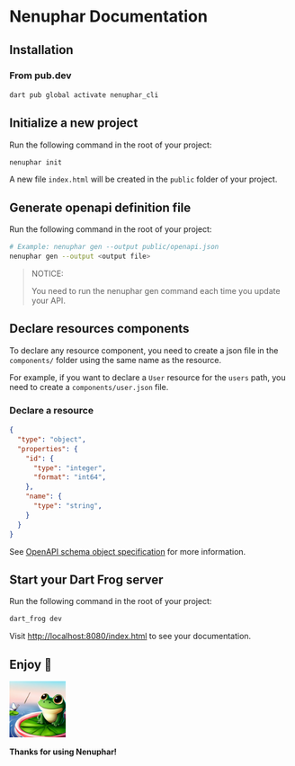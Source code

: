 # Nenuphar Documentation

## Installation

### From pub.dev

```sh
dart pub global activate nenuphar_cli
```

## Initialize a new project

Run the following command in the root of your project:

```sh
nenuphar init
```

A new file `index.html` will be created in the `public` folder of your project.

## Generate openapi definition file

Run the following command in the root of your project:

```sh
# Example: nenuphar gen --output public/openapi.json
nenuphar gen --output <output file>
```

> NOTICE: 
> 
> You need to run the nenuphar gen command each time you update your API.

## Declare resources components

To declare any resource component, you need to create a json file in the `components/` folder using the same name as the resource.

For example, if you want to declare a `User` resource for the `users` path, you need to create a `components/user.json` file.

### Declare a resource

```json
{
  "type": "object",
  "properties": {
    "id": {
      "type": "integer",
      "format": "int64",
    },
    "name": {
      "type": "string",
    }
  }
}
```

See [OpenAPI schema object specification](https://swagger.io/specification/#schema-object) for more information.

## Start your Dart Frog server

Run the following command in the root of your project:

```sh
dart_frog dev
```

Visit [http://localhost:8080/index.html](http://localhost:8080/index.html) to see your documentation.

## Enjoy 🎉

<img src="pictures/logo.png" width="100" height="100" />

__Thanks for using Nenuphar!__

